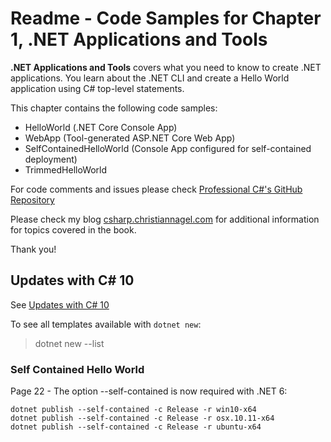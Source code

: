 # Readme - Code Samples for Chapter 1, .NET Applications and Tools

**.NET Applications and Tools** covers what you need to know to create .NET applications. You learn about the .NET CLI and create a Hello World application using C# top-level statements.

This chapter contains the following code samples:

* HelloWorld (.NET Core Console App)
* WebApp (Tool-generated ASP.NET Core Web App)
* SelfContainedHelloWorld (Console App configured for self-contained deployment)
* TrimmedHelloWorld
 
For code comments and issues please check [Professional C#'s GitHub Repository](https://github.com/ProfessionalCSharp/ProfessionalCSharp2021)

Please check my blog [csharp.christiannagel.com](https://csharp.christiannagel.com "csharp.christiannagel.com") for additional information for topics covered in the book.

Thank you!

## Updates with C# 10

See [Updates with C# 10](../..Dotnet6Updates.md)

To see all templates available with `dotnet new`:

> dotnet new --list

### Self Contained Hello World

Page 22 - The option --self-contained is now required with .NET 6:

```
dotnet publish --self-contained -c Release -r win10-x64
dotnet publish --self-contained -c Release -r osx.10.11-x64
dotnet publish --self-contained -c Release -r ubuntu-x64
```
